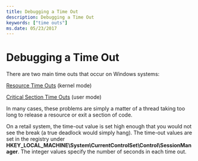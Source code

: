 ```yaml
---
title: Debugging a Time Out
description: Debugging a Time Out
keywords: ["time outs"]
ms.date: 05/23/2017
---
```


# Debugging a Time Out

There are two main time outs that occur on Windows systems:

[Resource Time Outs](resource-time-outs.md) (kernel mode)

[Critical Section Time Outs](critical-section-time-outs.md) (user mode)

In many cases, these problems are simply a matter of a thread taking too long to release a resource or exit a section of code.

On a retail system, the time-out value is set high enough that you would not see the break (a true deadlock would simply hang). The time-out values are set in the registry under **HKEY\_LOCAL\_MACHINE\\System\\CurrentControlSet\\Control\\SessionManager**. The integer values specify the number of seconds in each time out.
